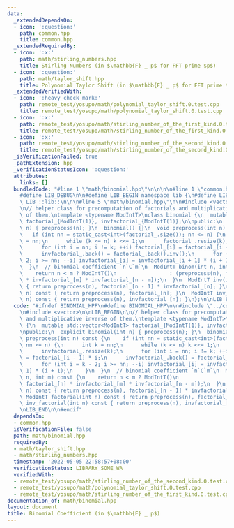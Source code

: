 ```yaml
---
data:
  _extendedDependsOn:
  - icon: ':question:'
    path: common.hpp
    title: common.hpp
  _extendedRequiredBy:
  - icon: ':x:'
    path: math/stirling_numbers.hpp
    title: Stirling Numbers (in $\mathbb{F} _ p$ for FFT prime $p$)
  - icon: ':question:'
    path: math/taylor_shift.hpp
    title: Polynomial Taylor Shift (in $\mathbb{F} _ p$ for FFT prime $p$)
  _extendedVerifiedWith:
  - icon: ':heavy_check_mark:'
    path: remote_test/yosupo/math/polynomial_taylor_shift.0.test.cpp
    title: remote_test/yosupo/math/polynomial_taylor_shift.0.test.cpp
  - icon: ':x:'
    path: remote_test/yosupo/math/stirling_number_of_the_first_kind.0.test.cpp
    title: remote_test/yosupo/math/stirling_number_of_the_first_kind.0.test.cpp
  - icon: ':x:'
    path: remote_test/yosupo/math/stirling_number_of_the_second_kind.0.test.cpp
    title: remote_test/yosupo/math/stirling_number_of_the_second_kind.0.test.cpp
  _isVerificationFailed: true
  _pathExtension: hpp
  _verificationStatusIcon: ':question:'
  attributes:
    links: []
  bundledCode: "#line 1 \"math/binomial.hpp\"\n\n\n\n#line 1 \"common.hpp\"\n\n\n\n\
    #define LIB_DEBUG\n\n#define LIB_BEGIN namespace lib {\n#define LIB_END }\n#define\
    \ LIB ::lib::\n\n\n#line 5 \"math/binomial.hpp\"\n\n#include <vector>\n\nLIB_BEGIN\n\
    \n// helper class for precomputation of factorials and multiplicative inverse\
    \ of them.\ntemplate <typename ModIntT>\nclass binomial {\n  mutable std::vector<ModIntT>\
    \ factorial_{ModIntT(1)}, invfactorial_{ModIntT(1)};\n\npublic:\n  explicit binomial(int\
    \ n) { preprocess(n); }\n  binomial() {}\n  void preprocess(int n) const {\n \
    \   if (int nn = static_cast<int>(factorial_.size()); nn <= n) {\n      int k\
    \ = nn;\n      while (k <= n) k <<= 1;\n      factorial_.resize(k);\n      invfactorial_.resize(k);\n\
    \      for (int i = nn; i != k; ++i) factorial_[i] = factorial_[i - 1] * i;\n\
    \      invfactorial_.back() = factorial_.back().inv();\n      for (int i = k -\
    \ 2; i >= nn; --i) invfactorial_[i] = invfactorial_[i + 1] * (i + 1);\n    }\n\
    \  }\n  // binomial coefficient `n`C`m`\n  ModIntT binom(int n, int m) const {\n\
    \    return n < m ? ModIntT()\n                 : (preprocess(n), factorial_[n]\
    \ * invfactorial_[m] * invfactorial_[n - m]);\n  }\n  ModIntT inv(int n) const\
    \ { return preprocess(n), factorial_[n - 1] * invfactorial_[n]; }\n  ModIntT factorial(int\
    \ n) const { return preprocess(n), factorial_[n]; }\n  ModIntT inv_factorial(int\
    \ n) const { return preprocess(n), invfactorial_[n]; }\n};\n\nLIB_END\n\n\n"
  code: "#ifndef BINOMIAL_HPP\n#define BINOMIAL_HPP\n\n#include \"../common.hpp\"\n\
    \n#include <vector>\n\nLIB_BEGIN\n\n// helper class for precomputation of factorials\
    \ and multiplicative inverse of them.\ntemplate <typename ModIntT>\nclass binomial\
    \ {\n  mutable std::vector<ModIntT> factorial_{ModIntT(1)}, invfactorial_{ModIntT(1)};\n\
    \npublic:\n  explicit binomial(int n) { preprocess(n); }\n  binomial() {}\n  void\
    \ preprocess(int n) const {\n    if (int nn = static_cast<int>(factorial_.size());\
    \ nn <= n) {\n      int k = nn;\n      while (k <= n) k <<= 1;\n      factorial_.resize(k);\n\
    \      invfactorial_.resize(k);\n      for (int i = nn; i != k; ++i) factorial_[i]\
    \ = factorial_[i - 1] * i;\n      invfactorial_.back() = factorial_.back().inv();\n\
    \      for (int i = k - 2; i >= nn; --i) invfactorial_[i] = invfactorial_[i +\
    \ 1] * (i + 1);\n    }\n  }\n  // binomial coefficient `n`C`m`\n  ModIntT binom(int\
    \ n, int m) const {\n    return n < m ? ModIntT()\n                 : (preprocess(n),\
    \ factorial_[n] * invfactorial_[m] * invfactorial_[n - m]);\n  }\n  ModIntT inv(int\
    \ n) const { return preprocess(n), factorial_[n - 1] * invfactorial_[n]; }\n \
    \ ModIntT factorial(int n) const { return preprocess(n), factorial_[n]; }\n  ModIntT\
    \ inv_factorial(int n) const { return preprocess(n), invfactorial_[n]; }\n};\n\
    \nLIB_END\n\n#endif"
  dependsOn:
  - common.hpp
  isVerificationFile: false
  path: math/binomial.hpp
  requiredBy:
  - math/taylor_shift.hpp
  - math/stirling_numbers.hpp
  timestamp: '2022-05-05 22:58:57+08:00'
  verificationStatus: LIBRARY_SOME_WA
  verifiedWith:
  - remote_test/yosupo/math/stirling_number_of_the_second_kind.0.test.cpp
  - remote_test/yosupo/math/polynomial_taylor_shift.0.test.cpp
  - remote_test/yosupo/math/stirling_number_of_the_first_kind.0.test.cpp
documentation_of: math/binomial.hpp
layout: document
title: Binomial Coefficient (in $\mathbb{F} _ p$)
---
```

